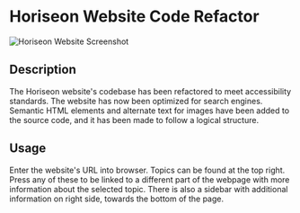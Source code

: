 # **Horiseon Website Code Refactor**

![Horiseon Website Screenshot](assets/images/horiseon-screenshot.png)

## **Description**

The Horiseon website's codebase has been refactored to meet accessibility standards. The website has now been optimized for search engines. Semantic HTML elements and alternate text for images have been added to the source code, and it has been made to follow a logical structure.

## **Usage**

Enter the website's URL into browser. Topics can be found at the top right. Press any of these to be linked to a different part of the webpage with more information about the selected topic. There is also a sidebar with additional information on right side, towards the bottom of the page.
